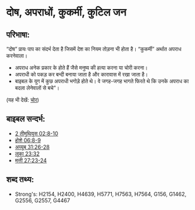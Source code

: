 # दोष, अपराधों, कुकर्मी,  कुटिल जन #

## परिभाषा: ##

“दोष” प्रायः पाप का संदर्भ देता है जिसमें देश का नियम तोड़ना भी होता है। “कुकर्मी” अर्थात अपराध करनेवाला।

* अपराध अनेक प्रकार के होते हैं जैसे मनुष्य की हत्या करना या चोरी करना।
* अपराधी को पकड़ कर बन्दी बनाया जाता है और कारावास में रखा जाता है।
* बाइबल के युग में कुछ अपराधी भगोड़े होते थे। वे जगह-जगह भागते फिरते थे कि उनके अपराध का बदला लेनेवालों से बचे”।

(यह भी देखें: [चोर](../other/thief.md))

## बाइबल सन्दर्भ: ##

* [2 तीमुथियुस 02:8-10](rc://en/tn/help/2ti/02/08)
* [होशे 06:8-9](rc://en/tn/help/hos/06/08)
* [अय्यूब 31:26-28](rc://en/tn/help/job/31/26)
* [लूका 23:32](rc://en/tn/help/luk/23/32)
* [मत्ती 27:23-24](rc://en/tn/help/mat/27/23)

## शब्द तथ्य: ##

* Strong's: H2154, H2400, H4639, H5771, H7563, H7564, G156, G1462, G2556, G2557, G4467
